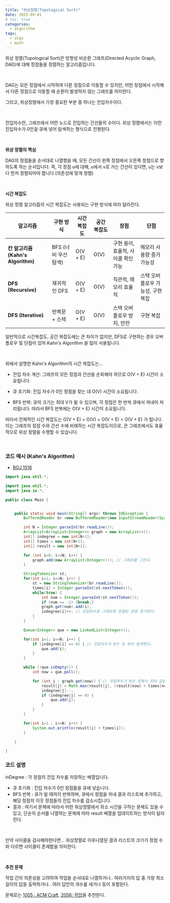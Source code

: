 ```yaml
---
title: "위상정렬(Topological Sort)"
date: 2025-09-01
# toc: true
categories:
  - algorithm
tags:
  - algo
  - math
---
```


위상 정렬(Topological Sort)은 방향성 비순환 그래프(Directed Acyclic Graph, DAG)에 대해 정점들을 정렬하는 알고리즘입니다.

<br>

DAG는 모든 정점에서 시작하여 다른 정점으로 이동할 수 있지만, 어떤 정점에서 시작해서 다른 정점으로 이동할 때 순환이 발생하지 않는 그래프를 의미한다.

그리고, 위상정렬에서 가장 중요한 부분 중 하나는 진입차수이다.

<br>

진입차수란, 그래프에서 어떤 노드로 진입하는 간선들의 수이다. 위상 정렬에서는 이런 진입차수가 0인걸 큐에 넣어 탐색하는 형식으로 진행된다.

<br>

**위상 정렬의 핵심**

DAG의 정점들을 순서대로 나열했을 때, 모든 간선이 왼쪽 정점에서 오른쪽 정점으로 향하도록 하는 순서입니다. 즉, 각 정점 u에 대해, u에서 v로 가는 간선이 있다면, u는 v보다 먼저 정렬되어야 합니다.(의존성에 맞게 정렬)

<br>

**시간 복잡도**

위상 정렬 알고리즘의 시간 복잡도는 사용되는 구현 방식에 따라 달라진다.

| 알고리즘                           | 구현 방식            | 시간 복잡도 | 공간 복잡도 | 장점                                | 단점                              |
| ---------------------------------- | -------------------- | ----------- | ----------- | ----------------------------------- | --------------------------------- |
| **칸 알고리즘 (Kahn's Algorithm)** | BFS (너비 우선 탐색) | O(V + E)    | O(V)        | 구현 용이, 효율적, 사이클 확인 가능 | 메모리 사용량 증가 가능성         |
| **DFS (Recursive)**                | 재귀적인 DFS         | O(V + E)    | O(V)        | 직관적, 메모리 효율적               | 스택 오버플로우 가능성, 구현 복잡 |
| **DFS (Iterative)**                | 반복문 + 스택        | O(V + E)    | O(V)        | 스택 오버플로우 방지, 안전          | 구현 복잡                         |

일반적으로 시간복잡도, 공간 복잡도에는 큰 차이가 없지만, DFS로 구현하는 경우 오버플로우 및 단점이 있어 Kahn's Algorithm 을 많이 사용됩니다.

<br>

위에서 설명한 Kahn's Algorithm의 시간 복잡도는...

- 진입 차수 계산: 그래프의 모든 정점과 간선을 순회해야 하므로 O(V + E) 시간이 소요됩니다.

- 큐 초기화: 진입 차수가 0인 정점을 찾는 데 O(V) 시간이 소요됩니다.

- BFS 반복: 큐의 크기는 최대 V가 될 수 있으며, 각 정점은 한 번씩 큐에서 꺼내어 처리됩니다. 따라서 BFS 반복에는 O(V + E) 시간이 소요됩니다.

따라서 전체적인 시간 복잡도는 O(V + E) + O(V) + O(V + E) = O(V + E) 가 됩니다. 이는 그래프의 정점 수와 간선 수에 비례하는 시간 복잡도이므로, 큰 그래프에서도 효율적으로 위상 정렬을 수행할 수 있습니다.

<br>

### 코드 예시 (Kahn's Algorithm)

- [BOJ 1516](https://www.acmicpc.net/problem/1516)

```java
import java.util.*;

import java.util.*;
import java.io.*;

public class Main {


	public static void main(String[] args) throws IOException {
		BufferedReader br =new BufferedReader(new InputStreamReader(System.in));

		int N = Integer.parseInt(br.readLine());
		ArrayList<ArrayList<Integer>> graph = new ArrayList<>();
		int[] indegree = new int[N+1];
		int[] times = new int[N+1];
		int[] result = new int[N+1];

		for (int i=0; i<=N; i++) {
			graph.add(new ArrayList<Integer>()); // 그래프를 그린다.
		}

		StringTokenizer st;
		for(int i=1; i<=N; i++) {
			st = new StringTokenizer(br.readLine());
			times[i] = Integer.parseInt(st.nextToken());
			while(true) {
				int num = Integer.parseInt(st.nextToken());
				if (num == -1) {break;}
				graph.get(num).add(i);
				indegree[i]++; // 진입차수로 그래프에 연결된 만큼 증가한다.
			}
		}

		Queue<Integer> que = new LinkedList<Integer>();

		for(int i=1; i<=N; i++) {
			if (indegree[i] == 0) { // 진입차수가 0인 것 부터 탐색한다.
				que.add(i);
			}
		}

		while (!que.isEmpty()) {
			int now = que.poll();

			for (int j : graph.get(now)) { // 진입차수가 0인 것에서 최대 값을 찾기 위해 반복한다.
				result[j] = Math.max(result[j], (result[now] + times[now])); // 문제에 따라서 최소 시간을 계산하는 경우도 있다.
				indegree[j]--;
				if (indegree[j] == 0) {
					que.add(j);
				}
			}
		}

		for(int i=1 ; i<=N; i++) {
			System.out.println(result[i] + times[i]);
		}

	}

}

```

### 코드 설명

inDegree : 각 정점의 진입 차수를 저장하는 배열입니다.

- 큐 초기화 : 진입 차수가 0인 정점들을 큐에 넣습니다.
- BFS 반복 : 큐가 빌 때까지 반복하며, 큐에서 정점을 꺼내 결과 리스트에 추가하고, 해당 정점의 이웃 정점들의 진입 차수를 감소시킵니다.
- 결과 : 여기서 문제에 따라서 어떤 위상정렬에서 최소 시간을 구하는 문제도 있을 수 있고, 단순히 순서를 나열하는 문제에 따라 result 배열을 업데이트하는 방식이 달라진다.

<br>

만약 사이클을 검사해야한다면... 위상정렬로 이후나열된 결과 리스트의 크기가 정점 수와 다르면 사이클이 존재함을 의미한다.

<br>

**추천 문제**

작업 간의 의존성을 고려하여 작업을 순서대로 나열하거나.. 여러가지의 답 중 가장 최소길이의 답을 출력하거나..
여러 답안의 개수를 세거나 등이 포함된다.

문제로는 [1005 : ACM Craft](https://www.acmicpc.net/problem/1005), [2056: 작업](https://www.acmicpc.net/problem/2056)을 추천한다.

<br>
